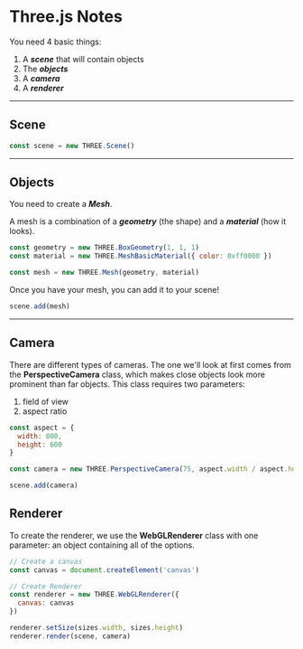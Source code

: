 # Three.js Notes

You need 4 basic things:

1. A ***scene*** that will contain objects
1. The ***objects***
1. A ***camera***
1. A ***renderer***

---

## Scene

```javascript
const scene = new THREE.Scene()
```

---

## Objects

You need to create a ***Mesh***.

A mesh is a combination of a ***geometry*** (the shape) and a ***material*** (how it looks).

```javascript
const geometry = new THREE.BoxGeometry(1, 1, 1)
const material = new THREE.MeshBasicMaterial({ color: 0xff0000 })

const mesh = new THREE.Mesh(geometry, material)
```

Once you have your mesh, you can add it to your scene!

```javascript
scene.add(mesh)
```

---

## Camera

There are different types of cameras. The one we'll look at first comes from the **PerspectiveCamera** class, which makes close objects look more prominent than far objects. This class requires two parameters:

1. field of view
1. aspect ratio

```javascript
const aspect = {
  width: 800,
  height: 600
}

const camera = new THREE.PerspectiveCamera(75, aspect.width / aspect.height)

scene.add(camera)
```

## Renderer

To create the renderer, we use the **WebGLRenderer** class with one parameter: an object containing all of the options.

```javascript
// Create a canvas
const canvas = document.createElement('canvas')

// Create Renderer
const renderer = new THREE.WebGLRenderer({
  canvas: canvas
})

renderer.setSize(sizes.width, sizes.height)
renderer.render(scene, camera)
```
